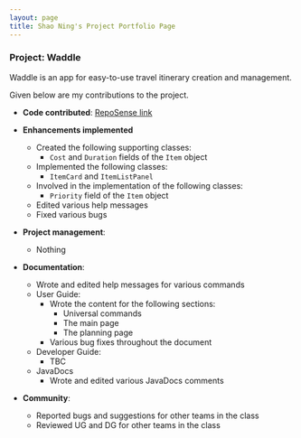```yaml
---
layout: page
title: Shao Ning's Project Portfolio Page
---
```


### Project: Waddle

Waddle is an app for easy-to-use travel itinerary creation and management.

Given below are my contributions to the project.

* **Code contributed**: [RepoSense link](https://nus-cs2103-ay2223s1.github.io/tp-dashboard/?search=ningtan11&breakdown=true&sort=groupTitle&sortWithin=title&since=2022-09-16&timeframe=commit&mergegroup=&groupSelect=groupByRepos&checkedFileTypes=docs~functional-code~test-code~other)

* **Enhancements implemented**
  * Created the following supporting classes:
    * `Cost` and `Duration` fields of the `Item` object
  * Implemented the following classes:
    * `ItemCard` and `ItemListPanel`
  * Involved in the implementation of the following classes:
    * `Priority` field of the `Item` object
  * Edited various help messages
  * Fixed various bugs

* **Project management**:
  * Nothing

* **Documentation**:
  * Wrote and edited help messages for various commands
  * User Guide:
    * Wrote the content for the following sections:
      * Universal commands
      * The main page
      * The planning page
    * Various bug fixes throughout the document
  * Developer Guide:
    * TBC
  * JavaDocs
    * Wrote and edited various JavaDocs comments

* **Community**:
  * Reported bugs and suggestions for other teams in the class
  * Reviewed UG and DG for other teams in the class
